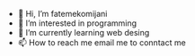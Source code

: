- 👋 Hi, I’m fatemekomijani
- 👀 I’m interested in programming
- 🌱 I’m currently learning web desing
- 📫 How to reach me email me to conntact me

<!---
fatemekmj/fatemekmj is a ✨ special ✨ repository because its `README.md` (this file) appears on your GitHub profile.
You can click the Preview link to take a look at your changes.
--->
